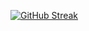 [![GitHub Streak](https://github-readme-streak-stats.herokuapp.com?user=rabby-web&theme=vue-dark&border_radius=4)](https://git.io/streak-stats)
